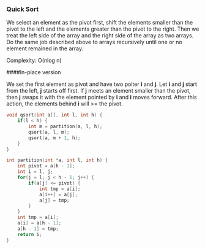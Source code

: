 ### Quick Sort

We select an element as the pivot first, shift the elements smaller than the pivot to the left and the elements greater than the pivot to the right. Then we treat the left side of the array and the right side of the array as two arrays. Do the same job described above to arrays recursively until one or no element remained in the array.

Complexity: O(nlog n)

####In-place version

We set the first element as pivot and have two poiter **i** and **j**. Let **i** and **j** start from the left, **j** starts off first. If **j** meets an element smaller than the pivot, then **j** swaps it with the element pointed by **i** and **i** moves forward. After this action, the elements behind **i** will >= the pivot.


```cpp
void qsort(int a[], int l, int h) {
    if(l < h) {
        int m = partition(a, l, h);
        qsort(a, l, m);
        qsort(a, m + 1, h);
    }
}

int partition(int *a, int l, int h) {
    int pivot = a[h - 1];
    int i = l, j;
    for(j = l; j < h - 1; j++) {
        if(a[j] <= pivot) {
            int tmp = a[i];
            a[i++] = a[j];
            a[j] = tmp;
        }
    }
    int tmp = a[i];
    a[i] = a[h - 1];
    a[h - 1] = tmp;
    return i;
}
```